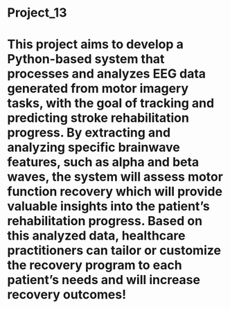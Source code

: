 # Project_13
# This project aims to develop a Python-based system that processes and analyzes EEG data generated from motor imagery tasks, with the goal of tracking and predicting stroke rehabilitation progress. By extracting and analyzing specific brainwave features, such as alpha and beta waves, the system will assess motor function recovery which will provide valuable insights into the patient’s rehabilitation progress. Based on this analyzed data, healthcare practitioners can tailor or customize the recovery program to each patient’s needs and will increase recovery outcomes!
